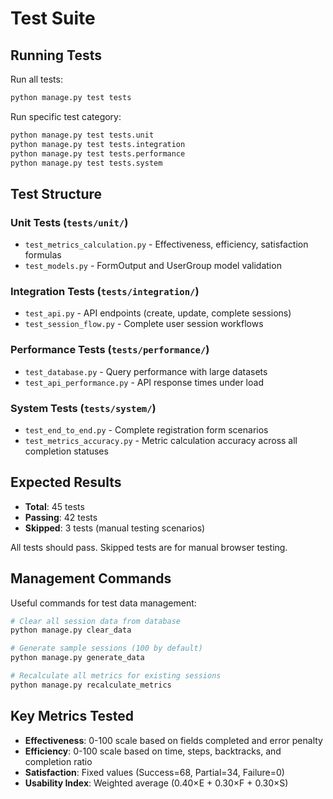 # Test Suite

## Running Tests

Run all tests:
```bash
python manage.py test tests
```

Run specific test category:
```bash
python manage.py test tests.unit
python manage.py test tests.integration
python manage.py test tests.performance
python manage.py test tests.system
```

## Test Structure

### Unit Tests (`tests/unit/`)
- `test_metrics_calculation.py` - Effectiveness, efficiency, satisfaction formulas
- `test_models.py` - FormOutput and UserGroup model validation

### Integration Tests (`tests/integration/`)
- `test_api.py` - API endpoints (create, update, complete sessions)
- `test_session_flow.py` - Complete user session workflows

### Performance Tests (`tests/performance/`)
- `test_database.py` - Query performance with large datasets
- `test_api_performance.py` - API response times under load

### System Tests (`tests/system/`)
- `test_end_to_end.py` - Complete registration form scenarios
- `test_metrics_accuracy.py` - Metric calculation accuracy across all completion statuses

## Expected Results

- **Total**: 45 tests
- **Passing**: 42 tests
- **Skipped**: 3 tests (manual testing scenarios)

All tests should pass. Skipped tests are for manual browser testing.

## Management Commands

Useful commands for test data management:

```bash
# Clear all session data from database
python manage.py clear_data

# Generate sample sessions (100 by default)
python manage.py generate_data

# Recalculate all metrics for existing sessions
python manage.py recalculate_metrics
```

## Key Metrics Tested

- **Effectiveness**: 0-100 scale based on fields completed and error penalty
- **Efficiency**: 0-100 scale based on time, steps, backtracks, and completion ratio
- **Satisfaction**: Fixed values (Success=68, Partial=34, Failure=0)
- **Usability Index**: Weighted average (0.40×E + 0.30×F + 0.30×S)